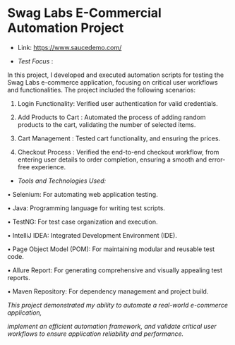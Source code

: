 # Swag Labs E-Commercial Automation Project

- Link: https://www.saucedemo.com/

- *Test Focus* : 

In this project, I developed and executed automation scripts for testing the Swag Labs e-commerce application, focusing on critical user workflows and functionalities.
The project included the following scenarios:

1. Login Functionality: Verified user authentication for valid credentials.

2. Add Products to Cart : Automated the process of adding random products to the cart, validating the number of selected items.

3. Cart Management : Tested cart functionality, and ensuring the prices.

4. Checkout Process : Verified the end-to-end checkout workflow, from entering user details to order completion, ensuring a smooth and error-free experience.

- *Tools and Technologies Used:*

• Selenium: For automating web application testing.

• Java: Programming language for writing test scripts.

• TestNG: For test case organization and execution.

• IntelliJ IDEA: Integrated Development Environment (IDE).

• Page Object Model (POM): For maintaining modular and reusable test code.

• Allure Report: For generating comprehensive and visually appealing test reports.

• Maven Repository: For dependency management and project build.

*This project demonstrated my ability to automate a real-world e-commerce application,*

*implement an efficient automation framework, and validate critical user workflows to ensure application reliability and performance.*




